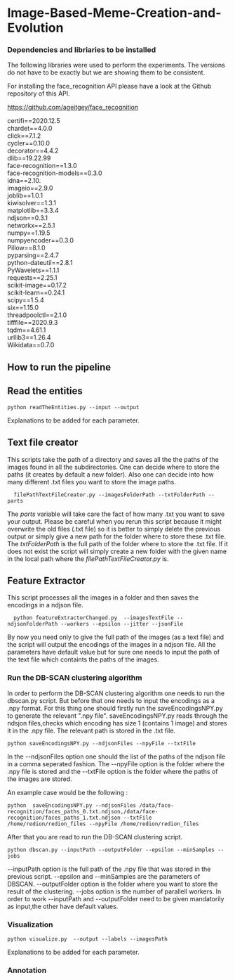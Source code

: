 # Image-Based-Meme-Creation-and-Evolution

### Dependencies and libriaries to be installed

The following libraries were used to perform the experiments. The versions do not have to be exactly but we are showing them to be consistent.

For installing the face_recognition API please have a look at the Github repository of this API.

<https://github.com/ageitgey/face_recognition>



certifi==2020.12.5 <br/>
chardet==4.0.0 <br/>
click==7.1.2 <br/> 
cycler==0.10.0 <br/>
decorator==4.4.2 <br/>
dlib==19.22.99 <br/>
face-recognition==1.3.0 <br/>
face-recognition-models==0.3.0 <br/>
idna==2.10. <br/>
imageio==2.9.0 <br/>
joblib==1.0.1 <br/>
kiwisolver==1.3.1 <br/>
matplotlib==3.3.4 <br/>
ndjson==0.3.1 <br/>
networkx==2.5.1 <br/>
numpy==1.19.5 <br/>
numpyencoder==0.3.0 <br/>
Pillow==8.1.0 <br/>
pyparsing==2.4.7 <br/>
python-dateutil==2.8.1 <br/>
PyWavelets==1.1.1 <br/>
requests==2.25.1 <br/>
scikit-image==0.17.2 <br/>
scikit-learn==0.24.1 <br/>
scipy==1.5.4 <br/>
six==1.15.0 <br/>
threadpoolctl==2.1.0 <br/>
tifffile==2020.9.3  <br/>
tqdm==4.61.1 <br/>
urllib3==1.26.4 <br/>
Wikidata==0.7.0 <br/>





## How to run the pipeline


## Read the entities


```
python readTheEntities.py --input --output
```
Explanations to be added for each parameter.



## Text file creator

This scripts take the path of a directory and saves all the the paths of the images found in all the subdirectories. One can decide where to store the paths (it creates by default a new folder). Also one can decide into how many different .txt files you want to store the image paths.


``` 
  filePathTextFileCreator.py --imagesFolderPath --txtFolderPath --parts
```

The _parts_ variable will take care the fact of how many .txt you want to save your output. Please be careful when you rerun this script because it might overwrite the old files (.txt file) so it is better to simply delete the previous output or simply give a new path for the folder where to store these .txt file. The _txtFolderPath_ is the full path of the folder where to store the .txt file. If it does not exist the script will simply create a new folder with the given name in the local path where the _filePathTextFileCreator.py_ is.

## Feature Extractor

This script processes all the images in a folder and then saves the encodings in a ndjson file.


``` 
  python featureExtractorChanged.py  --imagesTextFile --ndjsonFolderPath --workers --epsilon --jitter --jsonFile
```

By now you need only to give the full path of the images (as a text file) and the script will output the encodings of the images in a ndjson file. All the parameters have default value but for sure one needs to input the path of the text file which containts the paths of the images.



### Run the DB-SCAN clustering algorithm

In order to perform the DB-SCAN clustering algorithm one needs to run the dbscan.py script. But before that one needs to input the encodings as a .npy format. For this thing one should firstly run the saveEncodingsNPY.py to generate the relevant ".npy file". saveEncodingsNPY.py reads through the ndsjon files,checks which encoding has size 1 (contains 1 image) and stores it in the .npy file. The relevant path  is stored in the .txt file.




```
python saveEncodingsNPY.py --ndjsonFiles --npyFile --txtFile
```
In the --ndjsonFiles option one should the list of the paths of the ndjson file in a comma seperated fashion. The --npyFile option is the folder where the .npy file is stored and the --txtFile option is the folder where the paths of the images are stored.

An example case would be the following :
```
python  saveEncodingsNPY.py --ndjsonFiles /data/face-recognition/faces_paths_0.txt.ndjson,/data/face-recognition/faces_paths_1.txt.ndjson --txtFile /home/redion/redion_files --npyFile /home/redion/redion_files
```

After that you are read to run the DB-SCAN clustering script.

```
python dbscan.py --inputPath --outputFolder --epsilon --minSamples --jobs
```

--inputPath option is the full path of the .npy file that was stored in the previous script. --epsilon and --minSamples are the parameters of DBSCAN. --outputFolder option is the folder where you want to store the result of the clustering. --jobs option is the number of parallell workers. In order to work 
--inputPath and --outputFolder need to be given mandatorily as input,the other have default values.



### Visualization

```
python visualize.py  --output --labels --imagesPath
```
Explanations to be added for each parameter.

### Annotation



